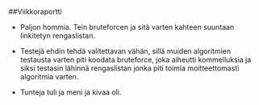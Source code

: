﻿##Viikkoraportti

- Paljon hommia. Tein bruteforcen ja sitä varten kahteen suuntaan linkitetyn rengaslistan.

- Testejä ehdin tehdä valitettavan vähän, sillä muiden algoritmien testausta varten piti koodata bruteforce, joka aiheutti kommelluksia ja siksi testasin lähinnä rengaslistan jonka piti toimia moitteettomasti algoritmia varten.

- Tunteja tuli ja meni ja kivaa oli.
